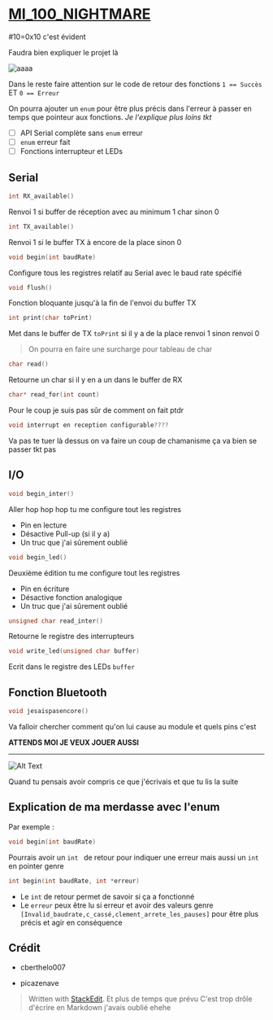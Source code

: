 # [MI_100_NIGHTMARE](https://github.com/macgyver3/MI_100_NIGHTMARE)

#10=0x10 c'est évident

Faudra bien expliquer le projet là  

![aaaa](https://i.imgflip.com/68nvks.jpg)



Dans le reste faire attention sur le code de retour des fonctions ``1 == Succès`` ET  ``0 == Erreur``

On pourra ajouter un `` enum `` pour être plus précis dans l'erreur à passer en temps que pointeur aux fonctions. *Je l'explique plus loins tkt*
 - [ ] API Serial complète sans ``enum`` erreur
 - [ ] ``enum`` erreur fait
 - [ ] Fonctions interrupteur et LEDs

Serial
---
```c
int RX_available()
```
Renvoi 1 si buffer de réception avec au minimum 1 char sinon 0
```c
int TX_available()
```
Renvoi 1 si le buffer TX à encore de la place sinon 0
```c
void begin(int baudRate)
```
Configure tous les registres relatif au Serial avec le baud rate spécifié
```c
void flush()
```
Fonction bloquante jusqu'à la fin de l'envoi du buffer TX
```c
int print(char toPrint)
```
Met dans le buffer de TX ``toPrint`` si il y a de la place renvoi 1 sinon renvoi 0
>On pourra en faire une surcharge pour tableau de char
```c
char read()
```
Retourne un char si il y en a un dans le buffer de RX
```c
char* read_for(int count)
```
Pour le coup je suis pas sûr de comment on fait ptdr
```c
void interrupt en reception configurable????
```
Va pas te tuer là dessus on va faire un coup de chamanisme ça va bien se passer tkt pas

I/O
---
```c
void begin_inter()
```
Aller hop hop hop tu me configure tout les registres

 - Pin en lecture
 - Désactive Pull-up (si il y a)
 - Un truc que j'ai sûrement oublié

```c
void begin_led()
```
Deuxième édition tu me configure tout les registres

 - Pin en écriture
 - Désactive fonction analogique
 - Un truc que j'ai sûrement oublié
```c
unsigned char read_inter()
```
Retourne le registre des interrupteurs
```c
void write_led(unsigned char buffer)
```
Ecrit dans le registre des LEDs ``buffer``

Fonction Bluetooth
---
```c
void jesaispasencore()
```
Va falloir chercher comment qu'on lui cause au module et quels pins c'est

**ATTENDS MOI JE VEUX JOUER AUSSI**

--------------
![Alt Text](https://c.tenor.com/Dc5SGhuskTUAAAAC/old-guy-falling-down-stairs.gif)  

Quand tu pensais avoir compris ce que j'écrivais et que tu lis la suite

Explication de ma merdasse avec l'enum
---
Par exemple :
```c
void begin(int baudRate)
```
Pourrais avoir un ``int `` de retour pour indiquer une erreur mais aussi un  ``int `` en pointer genre
```c
int begin(int baudRate, int *erreur)
```
* Le ``int`` de retour permet de savoir si ça a fonctionné
* Le ``erreur`` peux être lu si erreur et avoir des valeurs genre ``[Invalid_baudrate,c_cassé,clement_arrete_les_pauses]`` pour être plus précis et agir en conséquence



Crédit
---
- cberthelo007

- picazenave



> Written with [StackEdit](https://stackedit.io/).
> Et plus de temps que prévu
> C'est trop drôle d'écrire en Markdown j'avais oublié ehehe
